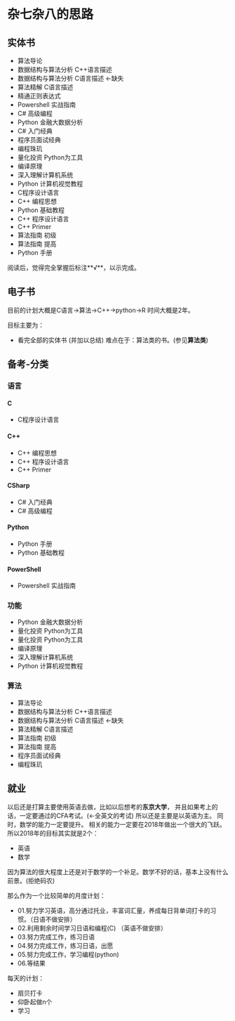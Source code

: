 # 杂七杂八的思路

## 实体书

* 算法导论
* 数据结构与算法分析 C++语言描述
* 数据结构与算法分析 C语言描述 <-缺失
* 算法精解 C语言描述
* 精通正则表达式
* Powershell 实战指南
* C# 高级编程
* Python 金融大数据分析
* C# 入门经典
* 程序员面试经典
* 编程珠玑
* 量化投资 Python为工具
* 编译原理
* 深入理解计算机系统
* Python 计算机视觉教程
* C程序设计语言
* C++ 编程思想
* Python 基础教程
* C++ 程序设计语言
* C++ Primer
* 算法指南 初级
* 算法指南 提高
* Python 手册

阅读后，觉得完全掌握后标注**√**，以示完成。

## 电子书

目前的计划大概是C语言->算法->C++->python->R
时间大概是2年。

目标主要为：

* 看完全部的实体书 (并加以总结)
    难点在于：算法类的书。(参见**算法类**)

## 备考-分类

### 语言

#### C

* C程序设计语言

#### C++

* C++ 编程思想
* C++ 程序设计语言
* C++ Primer

#### CSharp

* C# 入门经典
* C# 高级编程

#### Python

* Python 手册
* Python 基础教程

#### PowerShell

* Powershell 实战指南

### 功能

* Python 金融大数据分析
* 量化投资 Python为工具
* 量化投资 Python为工具
* 编译原理
* 深入理解计算机系统
* Python 计算机视觉教程

### 算法

* 算法导论
* 数据结构与算法分析 C++语言描述
* 数据结构与算法分析 C语言描述 <-缺失
* 算法精解 C语言描述
* 算法指南 初级
* 算法指南 提高
* 程序员面试经典
* 编程珠玑

## 就业

以后还是打算主要使用英语去做，比如以后想考的**东京大学**， 并且如果考上的话，一定要通过的CFA考试。(<-全英文的考试)
所以还是主要是以英语为主。
同时，数学的能力一定要提升。
相关的能力一定要在2018年做出一个很大的飞跃。
所以2018年的目标其实就是2个：

* 英语
* 数学

因为算法的很大程度上还是对于数学的一个补足。数学不好的话，基本上没有什么前景。(拒绝码农)

那么作为一个比较简单的月度计划：

* 01.努力学习英语，高分通过托业，丰富词汇量，养成每日背单词打卡的习惯。（日语不做安排）
* 02.利用剩余时间学习日语和编程(C) （英语不做安排）
* 03.努力完成工作，练习日语
* 04.努力完成工作，练习日语，出愿
* 05.努力完成工作，学习编程(python)
* 06.等结果

每天的计划：

* 扇贝打卡
* 仰卧起做n个
* 学习